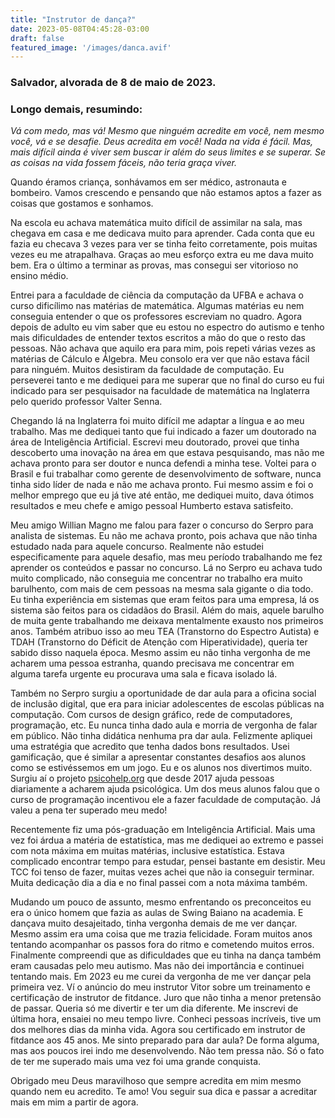```yaml
---
title: "Instrutor de dança?"
date: 2023-05-08T04:45:28-03:00
draft: false
featured_image: '/images/danca.avif'
---
```

### Salvador, alvorada de 8 de maio de 2023.

### Longo demais, resumindo:

*Vá com medo, mas vá! Mesmo que ninguém acredite em você, nem mesmo você, vá e se desafie. Deus acredita em você! Nada na vida é fácil. Mas, mais difícil ainda é viver sem buscar ir além do seus limites e se superar. Se as coisas na vida fossem fáceis, não teria graça viver.*


Quando éramos criança, sonhávamos em ser médico, astronauta e bombeiro. Vamos crescendo e pensando que não estamos aptos a fazer as coisas que gostamos e sonhamos.

Na escola eu achava matemática muito difícil de assimilar na sala, mas chegava em casa e me dedicava muito para aprender. Cada conta que eu fazia eu checava 3 vezes para ver se tinha feito corretamente, pois muitas vezes eu me atrapalhava. Graças ao meu esforço extra eu me dava muito bem. Era o último a terminar as provas, mas consegui ser vitorioso no ensino médio.

Entrei para a faculdade de ciência da computação da UFBA e achava o curso dificílimo nas matérias de matemática. Algumas matérias eu nem conseguia entender o que os professores escreviam no quadro. Agora depois de adulto eu vim saber que eu estou no espectro do autismo e tenho mais dificuldades de entender textos escritos a mão do que o resto das pessoas. Não achava que aquilo era para mim, pois repeti várias vezes as matérias de Cálculo e Álgebra. Meu consolo era ver que não estava fácil para ninguém. Muitos desistiram da faculdade de computação. Eu perseverei tanto e me dediquei para me superar que no final do curso eu fui indicado para ser pesquisador na faculdade de matemática na Inglaterra pelo querido professor Valter Senna.

Chegando lá na Inglaterra foi muito difícil me adaptar a língua e ao meu trabalho. Mas me dediquei tanto que fui indicado a fazer um doutorado na área de Inteligência Artificial. Escrevi meu doutorado, provei que tinha descoberto uma inovação na área em que estava pesquisando, mas não me achava pronto para ser doutor e nunca defendi a minha tese. Voltei para o Brasil e fui trabalhar como gerente de desenvolvimento de software, nunca tinha sido líder de nada e não me achava pronto. Fui mesmo assim e foi o melhor emprego que eu já tive até então, me dediquei muito, dava ótimos resultados e meu chefe e amigo pessoal Humberto estava satisfeito.

Meu amigo Willian Magno me falou para fazer o concurso do Serpro para analista de sistemas. Eu não me achava pronto, pois achava que não tinha estudado nada para aquele concurso. Realmente não estudei especificamente para aquele desafio, mas meu período trabalhando me fez aprender os conteúdos e passar no concurso. Lá no Serpro eu achava tudo muito complicado, não conseguia me concentrar no trabalho era muito barulhento, com mais de cem pessoas na mesma sala gigante o dia todo. Eu tinha experiência em sistemas que eram feitos para uma empresa, lá os sistema são feitos para os cidadãos do Brasil. Além do mais, aquele barulho de muita gente trabalhando me deixava mentalmente exausto nos primeiros anos. Também atribuo isso ao meu TEA (Transtorno do Espectro Autista) e TDAH (Transtorno do Déficit de Atenção com Hiperatividade), queria ter sabido disso naquela época. Mesmo assim eu não tinha vergonha de me acharem uma pessoa estranha, quando precisava me concentrar em alguma tarefa urgente eu procurava uma sala e ficava isolado lá.

Também no Serpro surgiu a oportunidade de dar aula para a oficina social de inclusão digital, que era para iniciar adolescentes de escolas públicas na computação. Com cursos de design gráfico, rede de computadores, programação, etc. Eu nunca tinha dado aula e morria de vergonha de falar em público. Não tinha didática nenhuma pra dar aula. Felizmente apliquei uma estratégia que acredito que tenha dados bons resultados. Usei gamificação, que é similar a apresentar constantes desafios aos alunos como se estivéssemos em um jogo. Eu e os alunos nos divertimos muito. Surgiu aí o projeto [psicohelp.org](https://psicohelp.org) que desde 2017 ajuda pessoas diariamente a acharem ajuda psicológica. Um dos meus alunos falou que o curso de programação incentivou ele a fazer faculdade de computação. Já valeu a pena ter superado meu medo!

Recentemente fiz uma pós-graduação em Inteligência Artificial. Mais uma vez foi árdua a matéria de estatística, mas me dediquei ao extremo e passei com nota máxima em muitas matérias, inclusive estatística. Estava complicado encontrar tempo para estudar, pensei bastante em desistir. Meu TCC foi tenso de fazer, muitas vezes achei que não ia conseguir terminar. Muita dedicação dia a dia e no final passei com a nota máxima também.

Mudando um pouco de assunto, mesmo enfrentando os preconceitos eu era o único homem que fazia as aulas de Swing Baiano na academia. E dançava muito desajeitado, tinha vergonha demais de me ver dançar. Mesmo assim era uma coisa que me trazia felicidade. Foram muitos anos tentando acompanhar os passos fora do ritmo e cometendo muitos erros. Finalmente compreendi que as dificuldades que eu tinha na dança também eram causadas pelo meu autismo. Mas não dei importância e continuei tentando mais. Em 2023 eu me curei da vergonha de me ver dançar pela primeira vez. Ví o anúncio do meu instrutor Vitor sobre um treinamento e certificação de instrutor de fitdance. Juro que não tinha a menor pretensão de passar. Queria só me divertir e ter um dia diferente. Me inscrevi de última hora, ensaiei no meu tempo livre. Conheci pessoas incríveis, tive um dos melhores dias da minha vida. Agora sou certificado em instrutor de fitdance aos 45 anos. Me sinto preparado para dar aula? De forma alguma, mas aos poucos irei indo me desenvolvendo. Não tem pressa não. Só o fato de ter me superado mais uma vez foi uma grande conquista.

Obrigado meu Deus maravilhoso que sempre acredita em mim mesmo quando nem eu acredito. Te amo! Vou seguir sua dica e passar a acreditar mais em mim a partir de agora.

